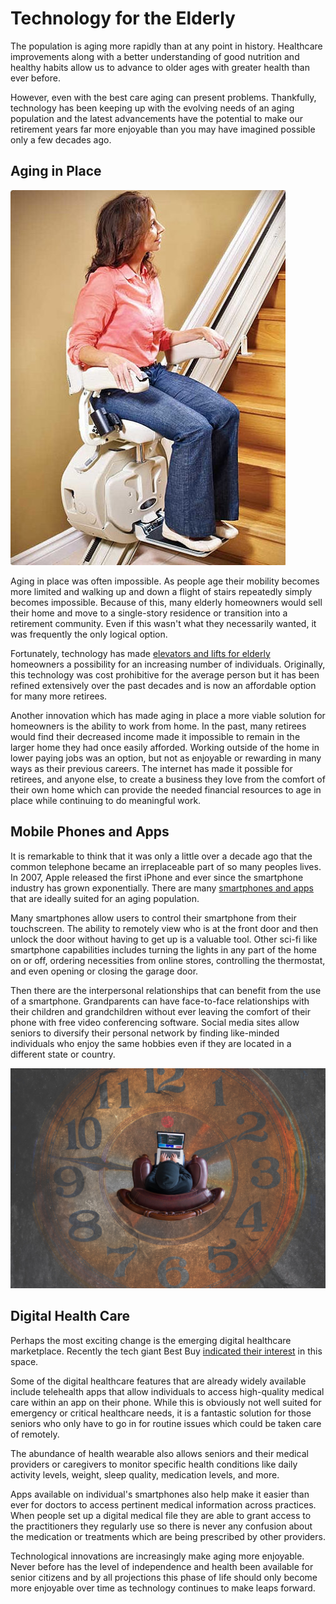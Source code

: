 # Technology for the Elderly

The population is aging more rapidly than at any point in history. Healthcare improvements along with a better understanding of good nutrition and healthy habits allow us to advance to older ages with greater health than ever before. 

However, even with the best care aging can present problems. Thankfully, technology has been keeping up with the evolving needs of an aging population and the latest advancements have the potential to make our retirement years far more enjoyable than you may have imagined possible only a few decades ago. 

## Aging in Place

![title)](/static/2018/easy-climber-stair-lift-woman-riding-lift.jpg)

Aging in place was often impossible. As people age their mobility becomes more limited and walking up and down a flight of stairs repeatedly simply becomes impossible. Because of this, many elderly homeowners would sell their home and move to a single-story residence or transition into a retirement community. Even if this wasn't what they necessarily wanted, it was frequently the only logical option. 

Fortunately, technology has made <a href="https://www.easyclimber.com/">elevators and lifts for elderly</a> homeowners a possibility for an increasing number of individuals. Originally, this technology was cost prohibitive for the average person but it has been refined extensively over the past decades and is now an affordable option for many more retirees.

Another innovation which has made aging in place a more viable solution for homeowners is the ability to work from home. In the past, many retirees would find their decreased income made it impossible to remain in the larger home they had once easily afforded. Working outside of the home in lower paying jobs was an option, but not as enjoyable or rewarding in many ways as their previous careers. The internet has made it possible for retirees, and anyone else, to create a business they love from the comfort of their own home which can provide the needed financial resources to age in place while continuing to do meaningful work.


## Mobile Phones and Apps

It is remarkable to think that it was only a little over a decade ago that the common telephone became an irreplaceable part of so many peoples lives. In 2007, Apple released the first iPhone and ever since the smartphone industry has grown exponentially. There are many <a href="/2018/best-phones-apps-elderly/">smartphones and apps</a> that are ideally suited for an aging population. 

Many smartphones allow users to control their smartphone from their touchscreen. The ability to remotely view who is at the front door and then unlock the door without having to get up is a valuable tool. Other sci-fi like smartphone capabilities includes turning the lights in any part of the home on or off, ordering necessities from online stores, controlling the thermostat, and even opening or closing the garage door.

Then there are the interpersonal relationships that can benefit from the use of a smartphone. Grandparents can have face-to-face relationships with their children and grandchildren without ever leaving the comfort of their phone with free video conferencing software. Social media sites allow seniors to diversify their personal network by finding like-minded individuals who enjoy the same hobbies even if they are located in a different state or country. 

![Technology for the Elderly)](/static/2018/technology-for-elderly.jpg)

## Digital Health Care

Perhaps the most exciting change is the emerging digital healthcare marketplace. Recently the tech giant Best Buy <a href="https://www.digitalcommerce360.com/2017/10/10/best-buy-rolls-out-a-digital-healthcare-program-aimed-at-seniors/">indicated their interest</a> in this space. 

Some of the digital healthcare features that are already widely available include telehealth apps that allow individuals to access high-quality medical care within an app on their phone. While this is obviously not well suited for emergency or critical healthcare needs, it is a fantastic solution for those seniors who only have to go in for routine issues which could be taken care of remotely. 

The abundance of health wearable also allows seniors and their medical providers or caregivers to monitor specific health conditions like daily activity levels, weight, sleep quality, medication levels, and more.

Apps available on individual's smartphones also help make it easier than ever for doctors to access pertinent medical information across practices. When people set up a digital medical file they are able to grant access to the practitioners they regularly use so there is never any confusion about the medication or treatments which are being prescribed by other providers. 

Technological innovations are increasingly make aging more enjoyable. Never before has the level of independence and health been available for senior citizens and by all projections this phase of life should only become more enjoyable over time as technology continues to make leaps forward.